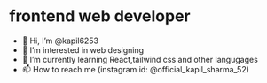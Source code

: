 <h1> frontend web developer</h1>
<ul>
  <li> 👋 Hi, I’m @kapil6253</li>
   <li>👀 I’m interested in web designing  </li>
  <li>🌱 I’m currently learning React,tailwind css and other langugages  </li>
  <li> 📫 How to reach me (instagram id: @official_kapil_sharma_52)  </li>
  </ul>

<!---
kapil6253/kapil6253 is a ✨ special ✨ repository because its `README.md` (this file) appears on your GitHub profile.
You can click the Preview link to take a look at your changes.
--->
